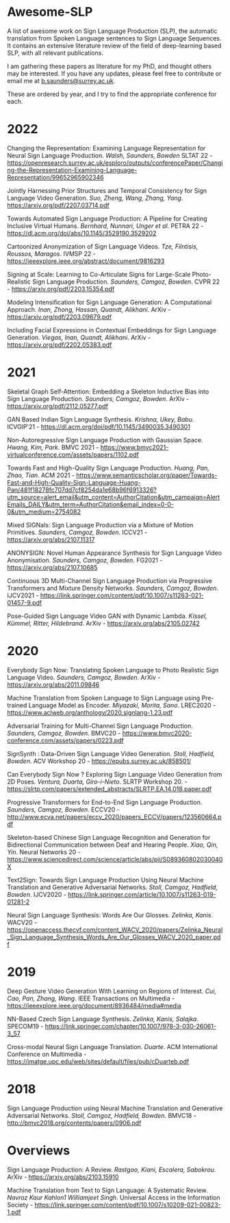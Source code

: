 # Awesome-SLP
A list of awesome work on Sign Language Production (SLP), the automatic translation from Spoken Language sentences to Sign Language Sequences. It contains an extensive literature review of the field of deep-learning based SLP, with all relevant publications.

I am gathering these papers as literature for my PhD, and thought others may be interested. If you have any updates, please feel free to contribute or email me at b.saunders@surrey.ac.uk.

These are ordered by year, and I try to find the appropriate conference for each.


# 2022

Changing the Representation: Examining Language Representation for Neural Sign Language Production. *Walsh, Saunders, Bowden* SLTAT 22 - https://openresearch.surrey.ac.uk/esploro/outputs/conferencePaper/Changing-the-Representation-Examining-Language-Representation/99652965902346

Jointly Harnessing Prior Structures and Temporal Consistency for Sign Language Video Generation. *Suo, Zheng, Wang, Zhang, Yang*. https://arxiv.org/pdf/2207.03714.pdf

Towards Automated Sign Language Production: A Pipeline for Creating Inclusive Virtual Humans. *Bernhard, Nunnari, Unger et al*. PETRA 22 - https://dl.acm.org/doi/abs/10.1145/3529190.3529202

Cartoonized Anonymization of Sign Language Videos. *Tze, Filntisis, Roussos, Maragos*. IVMSP 22 - https://ieeexplore.ieee.org/abstract/document/9816293

Signing at Scale: Learning to Co-Articulate Signs for Large-Scale Photo-Realistic Sign Language Production. *Saunders, Camgoz, Bowden*. CVPR 22 - https://arxiv.org/pdf/2203.15354.pdf

Modeling Intensification for Sign Language Generation: A Computational Approach. *Inan, Zhong, Hassan, Quandt, Alikhani*. ArXiv - https://arxiv.org/pdf/2203.09679.pdf

Including Facial Expressions in Contextual Embeddings for Sign Language Generation. *Viegas, Inan, Quandt, Alikhani*. ArXiv - https://arxiv.org/pdf/2202.05383.pdf

# 2021

Skeletal Graph Self-Attention: Embedding a Skeleton Inductive Bias into Sign Language Production. *Saunders, Camgoz, Bowden*. ArXiv - https://arxiv.org/pdf/2112.05277.pdf

GAN Based Indian Sign Language Synthesis. *Krishna, Ukey, Babu*. ICVGIP'21 - https://dl.acm.org/doi/pdf/10.1145/3490035.3490301

Non-Autoregressive Sign Language Production with Gaussian Space. *Hwang, Kim, Park*. BMVC 2021 - https://www.bmvc2021-virtualconference.com/assets/papers/1102.pdf

Towards Fast and High-Quality Sign Language Production. *Huang, Pan, Zhao, Tian*. ACM 2021 - https://www.semanticscholar.org/paper/Towards-Fast-and-High-Quality-Sign-Language-Huang-Pan/481f18278fc707dd7cf8254da1e68b96f6913326?utm_source=alert_email&utm_content=AuthorCitation&utm_campaign=AlertEmails_DAILY&utm_term=AuthorCitation&email_index=0-0-0&utm_medium=2754082

Mixed SIGNals: Sign Language Production via a Mixture of Motion Primitives. *Saunders, Camgoz, Bowden*. ICCV21 - https://arxiv.org/abs/2107.11317

ANONYSIGN: Novel Human Appearance Synthesis for Sign Language Video Anonymisation. *Saunders, Camgoz, Bowden*. FG2021 - https://arxiv.org/abs/2107.10685

Continuous 3D Multi-Channel Sign Language Production via Progressive Transformers and Mixture Density Networks. *Saunders, Camgoz, Bowden*. IJCV2021 -  https://link.springer.com/content/pdf/10.1007/s11263-021-01457-9.pdf

Pose-Guided Sign Language Video GAN with Dynamic Lambda. *Kissel, Kümmel, Ritter, Hildebrand*. ArXiv - https://arxiv.org/abs/2105.02742

# 2020

Everybody Sign Now: Translating Spoken Language to Photo Realistic Sign Language Video. *Saunders, Camgoz, Bowden*. ArXiv -  https://arxiv.org/abs/2011.09846

Machine Translation from Spoken Language to Sign Language using Pre-trained Language Model as Encoder. *Miyazaki, Morita, Sano*. LREC2020 - https://www.aclweb.org/anthology/2020.signlang-1.23.pdf

Adversarial Training for Multi-Channel Sign Language Production. *Saunders, Camgoz, Bowden*. BMVC20 - https://www.bmvc2020-conference.com/assets/papers/0223.pdf

SignSynth : Data-Driven Sign Language Video Generation. *Stoll, Hadfield, Bowden*. ACV Workshop 20 - https://epubs.surrey.ac.uk/858501/

Can Everybody Sign Now ? Exploring Sign Language Video Generation from 2D Poses. *Ventura, Duarta, Giro-i-Nieto*. SLRTP Workshop 20. -https://slrtp.com/papers/extended_abstracts/SLRTP.EA.14.018.paper.pdf

Progressive Transformers for End-to-End Sign Language Production. *Saunders, Camgoz, Bowden*. ECCV20 - http://www.ecva.net/papers/eccv_2020/papers_ECCV/papers/123560664.pdf

Skeleton-based Chinese Sign Language Recognition and Generation for Bidirectional Communication between Deaf and Hearing People. *Xiao, Qin, Yin*. Neural Networks 20 - https://www.sciencedirect.com/science/article/abs/pii/S089360802030040X

Text2Sign: Towards Sign Language Production Using Neural Machine Translation and Generative Adversarial Networks. *Stoll, Camgoz, Hadfield, Bowden*. IJCV2020 - https://link.springer.com/article/10.1007/s11263-019-01281-2

Neural Sign Language Synthesis: Words Are Our Glosses. *Zelinka, Kanis*. WACV20 - https://openaccess.thecvf.com/content_WACV_2020/papers/Zelinka_Neural_Sign_Language_Synthesis_Words_Are_Our_Glosses_WACV_2020_paper.pdf


# 2019

Deep Gesture Video Generation With Learning on Regions of Interest. *Cui, Cao, Pan, Zhang, Wang*. IEEE Transactions on Multimedia - https://ieeexplore.ieee.org/document/8936484/media#media

NN-Based Czech Sign Language Synthesis. *Zelinka, Kanis, Salajka*. SPECOM19 - https://link.springer.com/chapter/10.1007/978-3-030-26061-3_57

Cross-modal Neural Sign Language Translation. *Duarte*. ACM International Conference on Multimedia - https://imatge.upc.edu/web/sites/default/files/pub/cDuarteb.pdf

# 2018

Sign Language Production using Neural Machine Translation and Generative Adversarial Networks. *Stoll, Camgoz, Hadfield, Bowden*. BMVC18 - http://bmvc2018.org/contents/papers/0906.pdf


# Overviews

Sign Language Production: A Review. *Rastgoo, Kiani, Escalera, Sabokrou*. ArXiv - https://arxiv.org/abs/2103.15910

Machine Translation from Text to Sign Language: A Systematic Review. *Navroz Kaur Kahlon1 Williamjeet Singh*. Universal Access in the Information Society - https://link.springer.com/content/pdf/10.1007/s10209-021-00823-1.pdf
